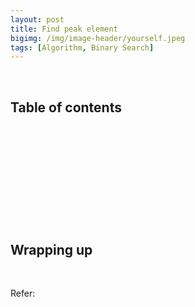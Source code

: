 ```yaml
---
layout: post
title: Find peak element
bigimg: /img/image-header/yourself.jpeg
tags: [Algorithm, Binary Search]
---
```





<br>

## Table of contents





<br>

## 






<br>

## 






<br>

## 





<br>

## Wrapping up




<br>

Refer:

